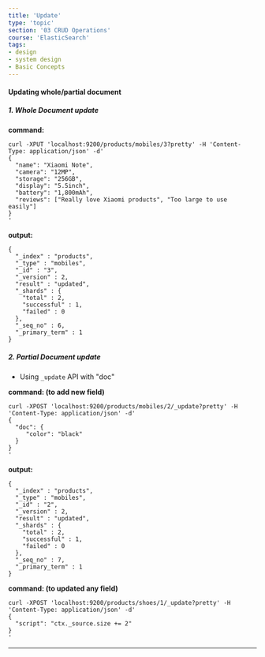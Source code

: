 ```yaml
---
title: 'Update'
type: 'topic'
section: '03 CRUD Operations'
course: 'ElasticSearch'
tags:
- design
- system design
- Basic Concepts
---
```

#### Updating whole/partial document
##### 1. Whole Document update
**command:**
```
curl -XPUT 'localhost:9200/products/mobiles/3?pretty' -H 'Content-Type: application/json' -d'
{
  "name": "Xiaomi Note",
  "camera": "12MP",
  "storage": "256GB",
  "display": "5.5inch",
  "battery": "1,800mAh",
  "reviews": ["Really love Xiaomi products", "Too large to use easily"]
}
'
```

**output:**
```
{
  "_index" : "products",
  "_type" : "mobiles",
  "_id" : "3",
  "_version" : 2,
  "result" : "updated",
  "_shards" : {
    "total" : 2,
    "successful" : 1,
    "failed" : 0
  },
  "_seq_no" : 6,
  "_primary_term" : 1
}
```

##### 2. Partial Document update
- Using `_update` API with "doc"

**command: (to add new field)**
```
curl -XPOST 'localhost:9200/products/mobiles/2/_update?pretty' -H 'Content-Type: application/json' -d'
{
  "doc": {
     "color": "black"
  }
}
'
```

**output:**
```
{
  "_index" : "products",
  "_type" : "mobiles",
  "_id" : "2",
  "_version" : 2,
  "result" : "updated",
  "_shards" : {
    "total" : 2,
    "successful" : 1,
    "failed" : 0
  },
  "_seq_no" : 7,
  "_primary_term" : 1
}
```

**command: (to updated any field)**
```
curl -XPOST 'localhost:9200/products/shoes/1/_update?pretty' -H 'Content-Type: application/json' -d'
{
  "script": "ctx._source.size += 2"
}
'
```

---